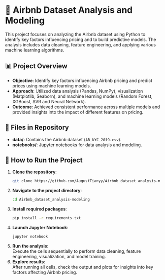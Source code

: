 # 🏡 Airbnb Dataset Analysis and Modeling
This project focuses on analyzing the Airbnb dataset using Python to identify key factors influencing pricing and to build predictive models. The analysis includes data cleaning, feature engineering, and applying various machine learning algorithms.

## 📊 Project Overview
- **Objective**: Identify key factors influencing Airbnb pricing and predict prices using machine learning models.  
- **Approach**: Utilized data analysis (Pandas, NumPy), visualization (Matplotlib, Seaborn), and machine learning models (Random Forest, XGBoost, SVR and Neural Network).  
- **Outcome**: Achieved consistent performance across multiple models and provided insights into the impact of different features on pricing.  

## 📁 Files in Repository
- **data/**: Contains the Airbnb dataset (`AB_NYC_2019.csv`).  
- **notebooks/**: Jupyter notebooks for data analysis and modeling.  

## 🚀 How to Run the Project
1. **Clone the repository**:  
   ```bash
   git clone https://github.com/AugustTianyy/Airbnb_dataset_analysis-modeling.git
2. **Navigate to the project directory**:
    ```bash
    cd Airbnb_dataset_analysis-modeling
3. **Install required packages**:
   ```bash
   pip install -r requirements.txt
4. **Launch Jupyter Notebook**:
   ```bash
   jupyter notebook
5. **Run the analysis**:  
Execute the cells sequentially to perform data cleaning, feature engineering, visualization, and model training.
8. **Explore results**:  
After running all cells, check the output and plots for insights into key factors affecting Airbnb pricing.

